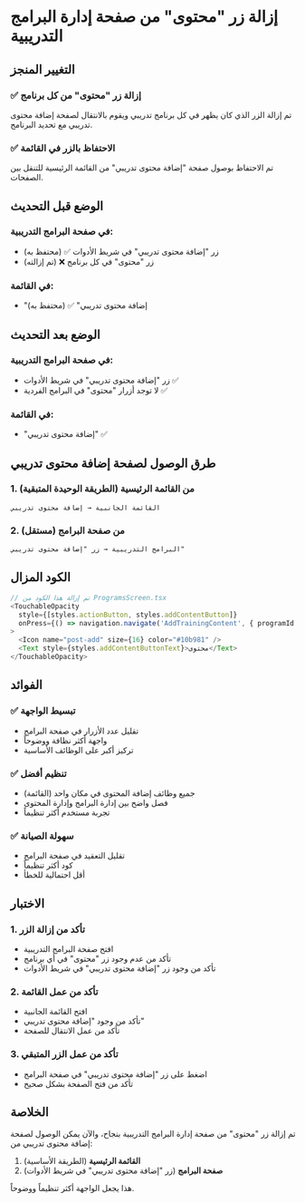 # إزالة زر "محتوى" من صفحة إدارة البرامج التدريبية

## التغيير المنجز

### ✅ **إزالة زر "محتوى" من كل برنامج**
تم إزالة الزر الذي كان يظهر في كل برنامج تدريبي ويقوم بالانتقال لصفحة إضافة محتوى تدريبي مع تحديد البرنامج.

### ✅ **الاحتفاظ بالزر في القائمة**
تم الاحتفاظ بوصول صفحة "إضافة محتوى تدريبي" من القائمة الرئيسية للتنقل بين الصفحات.

## الوضع قبل التحديث

### في صفحة البرامج التدريبية:
- زر "إضافة محتوى تدريبي" في شريط الأدوات ✅ (محتفظ به)
- زر "محتوى" في كل برنامج ❌ (تم إزالته)

### في القائمة:
- "إضافة محتوى تدريبي" ✅ (محتفظ به)

## الوضع بعد التحديث

### في صفحة البرامج التدريبية:
- زر "إضافة محتوى تدريبي" في شريط الأدوات ✅
- لا توجد أزرار "محتوى" في البرامج الفردية ✅

### في القائمة:
- "إضافة محتوى تدريبي" ✅

## طرق الوصول لصفحة إضافة محتوى تدريبي

### 1. من القائمة الرئيسية (الطريقة الوحيدة المتبقية)
```
القائمة الجانبية → إضافة محتوى تدريبي
```

### 2. من صفحة البرامج (مستقل)
```
البرامج التدريبية → زر "إضافة محتوى تدريبي"
```

## الكود المزال

```typescript
// تم إزالة هذا الكود من ProgramsScreen.tsx
<TouchableOpacity
  style={[styles.actionButton, styles.addContentButton]}
  onPress={() => navigation.navigate('AddTrainingContent', { programId: program.id })}
>
  <Icon name="post-add" size={16} color="#10b981" />
  <Text style={styles.addContentButtonText}>محتوى</Text>
</TouchableOpacity>
```

## الفوائد

### ✅ **تبسيط الواجهة**
- تقليل عدد الأزرار في صفحة البرامج
- واجهة أكثر نظافة ووضوحاً
- تركيز أكبر على الوظائف الأساسية

### ✅ **تنظيم أفضل**
- جميع وظائف إضافة المحتوى في مكان واحد (القائمة)
- فصل واضح بين إدارة البرامج وإدارة المحتوى
- تجربة مستخدم أكثر تنظيماً

### ✅ **سهولة الصيانة**
- تقليل التعقيد في صفحة البرامج
- كود أكثر تنظيماً
- أقل احتمالية للخطأ

## الاختبار

### 1. تأكد من إزالة الزر
- افتح صفحة البرامج التدريبية
- تأكد من عدم وجود زر "محتوى" في أي برنامج
- تأكد من وجود زر "إضافة محتوى تدريبي" في شريط الأدوات

### 2. تأكد من عمل القائمة
- افتح القائمة الجانبية
- تأكد من وجود "إضافة محتوى تدريبي"
- تأكد من عمل الانتقال للصفحة

### 3. تأكد من عمل الزر المتبقي
- اضغط على زر "إضافة محتوى تدريبي" في صفحة البرامج
- تأكد من فتح الصفحة بشكل صحيح

## الخلاصة

تم إزالة زر "محتوى" من صفحة إدارة البرامج التدريبية بنجاح، والآن يمكن الوصول لصفحة إضافة محتوى تدريبي من:

1. **القائمة الرئيسية** (الطريقة الأساسية)
2. **صفحة البرامج** (زر "إضافة محتوى تدريبي" في شريط الأدوات)

هذا يجعل الواجهة أكثر تنظيماً ووضوحاً.
